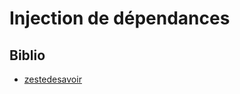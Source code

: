# Injection de dépendances

## Biblio

- [zestedesavoir](https://zestedesavoir.com/tutoriels/309/introduction-a-linjection-de-dependances-en-java/)
